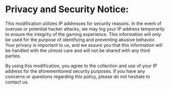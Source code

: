 # Privacy and Security Notice:

This modification utilizes IP addresses for security reasons. In the event of overuse or potential hacker attacks, we may log your IP address temporarily to ensure the integrity of the gaming experience. This information will only be used for the purpose of identifying and preventing abusive behavior. Your privacy is important to us, and we assure you that this information will be handled with the utmost care and will not be shared with any third parties.

By using this modification, you agree to the collection and use of your IP address for the aforementioned security purposes. If you have any concerns or questions regarding this policy, please do not hesitate to contact us.
